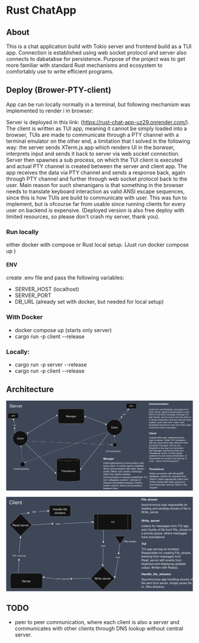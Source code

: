 # Rust ChatApp

## About

This is a chat application build with Tokio server and frontend build as a TUI app. Connection is established using web socket protocol and server also connects to dabatabse for persistence. Purpose of the project was to get more familiar with standard Rust mechanisms and ecosystem to comfortably use to write efficient programs.

## Deploy (Brower-PTY-client)

App can be run locally normally in a terminal, but following mechanism was implemented to render i in browser:

Server is deployed in this link: (https://rust-chat-app-uz29.onrender.com/). The client is written as TUI app, meaning it cannot be simply loaded into a browser, TUIs are made to communicate through a PTY channel with a terminal emulator on the other end, a limitation that I solved in the following way: the server sends XTerm.js app which renders UI in the borwser, interprets input and sends it back to server via web socket connection. Server then spawnes a sub process, on which the TUI client is executed and actual PTY channel is created between the server and client app. The app receives the data via PTY channel and sends a response back, again through PTY channel and further through web socket protocol back to the user. Main reason for such shenanigans is that something in the browser needs to translate keyboard interaction as valid ANSI escape sequences, since this is how TUIs are build to communicate with user. This was fun to implement, but is ofcourse far from usable since running clients for every user on backend is expensive. (Deployed version is also free deploy with limited resources, so please don't crash my server, thank you).

### Run locally

either docker with compose or Rust local setup. (Just run docker compose up )

#### ENV

create .env file and pass the following variables:

- SERVER_HOST (localhost)
- SERVER_PORT
- DB_URL (already set with docker, but needed for local setup)

### With Docker

- docker compose up (starts only server)
- cargo run -p client --release

### Locally:

- cargo run -p server --release
- cargo run -p client --release

## Architecture

![Architecture](./assets/server_diagram.png)

![Architecture](./assets/client_diagram.png)

## TODO

- peer to peer communication, where each client is also a server and communicates with other clients through DNS lookup without central server.
